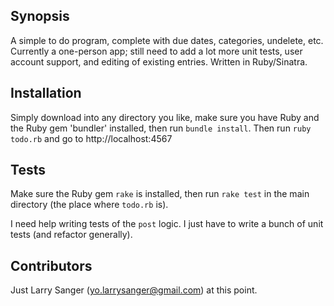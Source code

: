 ## Synopsis

A simple to do program, complete with due dates, categories, undelete, etc.
Currently a one-person app; still need to add a lot more unit tests, user
account support, and editing of existing entries. Written in Ruby/Sinatra.

## Installation

Simply download into any directory you like, make sure you have Ruby and the
Ruby gem 'bundler' installed, then run `bundle install`. Then run `ruby todo.rb`
and go to http://localhost:4567

## Tests

Make sure the Ruby gem `rake` is installed, then run `rake test` in the main
directory (the place where `todo.rb` is).

I need help writing tests of the `post` logic. I just have to write a bunch of
unit tests (and refactor generally).

## Contributors

Just Larry Sanger (yo.larrysanger@gmail.com) at this point.
